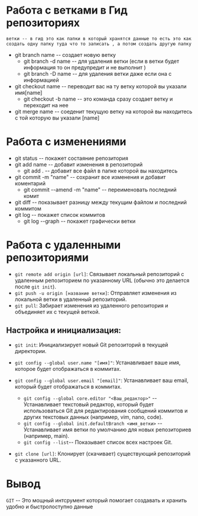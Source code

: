 # Работа с ветками в Гид репозиториях 
`ветки -- в гид это как папки в который хранятся данные то есть это как создать одну папку туда что то записать , а потом создать другую папку` 
* git branch name -- создает новую ветку 
    * git branch -d name -- для удаления ветки (если в ветки будет информация то он предупредит и не выполнит )
    * git branch -D name -- для удаления ветки даже если она с информацией
* git checkout name -- переводит  вас на ту ветку которой вы указали имя[name]
    * git checkout -b name -- это команда сразу создает ветку и переходит на нее 
* git merge name -- соеденит текущую ветку на которой вы 
находитесь с той которую вы указали [name] 

# Работа с изменениями 
* git status  -- покажет состаяние репозитория 
* git add name -- добавит изменения в репозиторий 
     * git add . -- добавит все файл в папке которой вы находитесь 
* git commit -m "name" -- сохранит все изменения и добавит коментарий 
    * git commit --amend -m "name" -- переименовать последний комит 
* git diff -- показывает разницу между текущим файлом и последний коммитом 
* git log -- покажет список коммитов 
    * git log --graph -- покажет графически ветки

# Работа с удаленными репозиториями

- `git remote add origin [url]`: Связывает локальный репозиторий с удаленным репозиторием по указанному URL (обычно это делается после `git init`).
- `git push -u origin [название ветки]`: Отправляет изменения из локальной ветки в удаленный репозиторий.
- `git pull`: Забирает изменения из удаленного репозитория и объединяет их с текущей веткой.

## **Настройка и инициализация:**

- `git init`: Инициализирует новый Git репозиторий в текущей директории.
- `git config --global user.name "[имя]"`: Устанавливает ваше имя, которое будет отображаться в коммитах.
- `git config --global user.email "[email]"`: Устанавливает ваш email, который будет отображаться в коммитах.

    - `git config --global core.editor "<Ваш_редактор>"` --  Устанавливает текстовый редактор, который будет использоваться Git для редактирования сообщений коммитов и других текстовых данных (например, vim, nano, code).
    - `git config --global init.defaultBranch <имя_ветки>` --  Устанавливает имя ветки по умолчанию для новых репозиториев (например, main).
    - `git config --list`-- Показывает список всех настроек Git.
- `git clone [url]`: Клонирует (скачивает) существующий репозиторий с указанного URL.

# Вывод 
`GIT` -- Это мощный интсрумент который помогает создавать и хранить удобно и быстролоступно данные 
